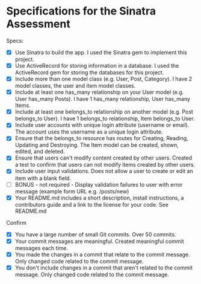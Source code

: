 # Specifications for the Sinatra Assessment

Specs:
- [x] Use Sinatra to build the app. I used the Sinatra gem to implement this project.
- [x] Use ActiveRecord for storing information in a database. I used the ActiveRecord gem for storing the databases for this project.
- [x] Include more than one model class (e.g. User, Post, Category). I have 2 model classes, the user and item model classes.
- [x] Include at least one has_many relationship on your User model (e.g. User has_many Posts). I have 1 has_many relationship, User has_many Items.
- [x] Include at least one belongs_to relationship on another model (e.g. Post belongs_to User). I have 1 belongs_to relationship, Item belongs_to User.
- [x] Include user accounts with unique login attribute (username or email). The account uses the username as a unique login attribute.
- [x] Ensure that the belongs_to resource has routes for Creating, Reading, Updating and Destroying. The Item model can be created, shown, edited, and deleted.
- [x] Ensure that users can't modify content created by other users. Created a test to confirm that users can not modify items created by other users.
- [x] Include user input validations. Does not allow a user to create or edit an item with a blank field.
- [ ] BONUS - not required - Display validation failures to user with error message (example form URL e.g. /posts/new)
- [x] Your README.md includes a short description, install instructions, a contributors guide and a link to the license for your code. See README.md

Confirm
- [x] You have a large number of small Git commits. Over 50 commits.
- [x] Your commit messages are meaningful. Created meaningful commit messages each time.
- [x] You made the changes in a commit that relate to the commit message. Only changed code related to the commit message.
- [x] You don't include changes in a commit that aren't related to the commit message. Only changed code related to the commit message.
